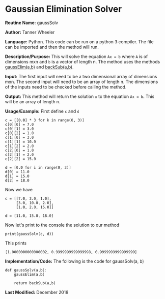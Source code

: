# Gaussian Elimination Solver

**Routine Name:** gaussSolv

**Author:** Tanner Wheeler

**Language:** Python. This code can be run on a python 3 compiler. The file can be imported and then the method will run.

**Description/Purpose:** This will solve the equation `Ax = b` where `A` is of dimensions mxn and `b` is a vector of length n.  The method uses the methods [gaussElim(a,b)](https://tannerwheeler.github.io/math4610/softwareManual/hw4/gaussElim) and [backSub(a,b)](https://tannerwheeler.github.io/math4610/softwareManual/hw4/backSub).

**Input:** The first input will need to be a two dimensional array of dimensions mxn.  The second input will need to be an array of length n.  The dimensions of the inputs need to be checked before calling the method.

**Output:** This method will return the solution `x` to the equation `Ax = b`.  This will be an array of length n.

**Usage/Example:**
First define `c` and `d`
```
c = [[0.0] * 3 for k in range(0, 3)]
c[0][0] = 7.0
c[0][1] = 3.0
c[0][2] = 1.0
c[1][0] = 3.0
c[1][1] = 10.0
c[1][2] = 2.0
c[2][0] = 1.0
c[2][1] = 2.0
c[2][2] = 15.0

d = [0.0 for i in range(0, 3)]
d[0] = 11.0
d[1] = 15.0
d[2] = 18.0
```
Now we have
```
c = [[7.0, 3.0, 1.0],
     [3.0, 10.0, 2.0],
     [1.0, 2.0, 15.0]]

d = [11.0, 15.0, 18.0]
```
Now let's print to the console the solution to our method
```
print(gaussSolv(c, d))
```
This prints
```
[1.0000000000000002, 0.9999999999999998, 0.9999999999999999]
```


**Implementation/Code:** The following is the code for gaussSolv(a, b)
```
def gaussSolv(a,b):
    gaussElim(a,b)
    
    return backSub(a,b)
```

**Last Modified:** December 2018

